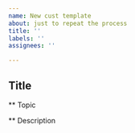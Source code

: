 ```yaml
---
name: New cust template
about: just to repeat the process
title: ''
labels: ''
assignees: ''

---
```


## Title

** Topic

** Description
